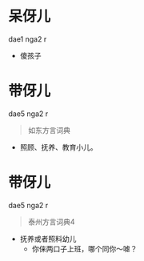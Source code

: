 # 呆伢儿
dae1 nga2 r
- 傻孩子

# 带伢儿
dae5 nga2 r
> 如东方言词典
- 照顾、抚养、教育小儿。

# 带伢儿
dae5 nga2 r
> 泰州方言词典4
- 抚养或者照料幼儿
  - 你俫两口子上班，哪个同你～㖸？
